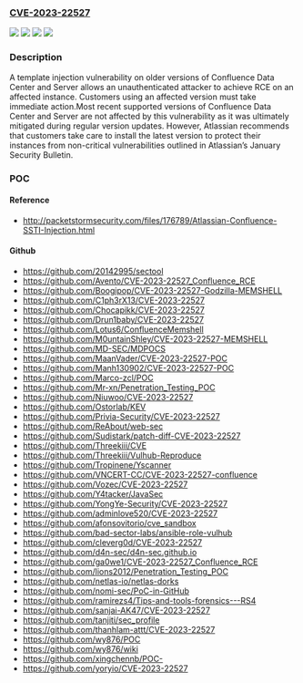 ### [CVE-2023-22527](https://cve.mitre.org/cgi-bin/cvename.cgi?name=CVE-2023-22527)
![](https://img.shields.io/static/v1?label=Product&message=Confluence%20Data%20Center&color=blue)
![](https://img.shields.io/static/v1?label=Product&message=Confluence%20Server&color=blue)
![](https://img.shields.io/static/v1?label=Version&message=n%2Fa&color=blue)
![](https://img.shields.io/static/v1?label=Vulnerability&message=RCE%20(Remote%20Code%20Execution)&color=brighgreen)

### Description

A template injection vulnerability on older versions of Confluence Data Center and Server allows an unauthenticated attacker to achieve RCE on an affected instance. Customers using an affected version must take immediate action.Most recent supported versions of Confluence Data Center and Server are not affected by this vulnerability as it was ultimately mitigated during regular version updates. However, Atlassian recommends that customers take care to install the latest version to protect their instances from non-critical vulnerabilities outlined in Atlassian’s January Security Bulletin.

### POC

#### Reference
- http://packetstormsecurity.com/files/176789/Atlassian-Confluence-SSTI-Injection.html

#### Github
- https://github.com/20142995/sectool
- https://github.com/Avento/CVE-2023-22527_Confluence_RCE
- https://github.com/Boogipop/CVE-2023-22527-Godzilla-MEMSHELL
- https://github.com/C1ph3rX13/CVE-2023-22527
- https://github.com/Chocapikk/CVE-2023-22527
- https://github.com/Drun1baby/CVE-2023-22527
- https://github.com/Lotus6/ConfluenceMemshell
- https://github.com/M0untainShley/CVE-2023-22527-MEMSHELL
- https://github.com/MD-SEC/MDPOCS
- https://github.com/MaanVader/CVE-2023-22527-POC
- https://github.com/Manh130902/CVE-2023-22527-POC
- https://github.com/Marco-zcl/POC
- https://github.com/Mr-xn/Penetration_Testing_POC
- https://github.com/Niuwoo/CVE-2023-22527
- https://github.com/Ostorlab/KEV
- https://github.com/Privia-Security/CVE-2023-22527
- https://github.com/ReAbout/web-sec
- https://github.com/Sudistark/patch-diff-CVE-2023-22527
- https://github.com/Threekiii/CVE
- https://github.com/Threekiii/Vulhub-Reproduce
- https://github.com/Tropinene/Yscanner
- https://github.com/VNCERT-CC/CVE-2023-22527-confluence
- https://github.com/Vozec/CVE-2023-22527
- https://github.com/Y4tacker/JavaSec
- https://github.com/YongYe-Security/CVE-2023-22527
- https://github.com/adminlove520/CVE-2023-22527
- https://github.com/afonsovitorio/cve_sandbox
- https://github.com/bad-sector-labs/ansible-role-vulhub
- https://github.com/cleverg0d/CVE-2023-22527
- https://github.com/d4n-sec/d4n-sec.github.io
- https://github.com/ga0we1/CVE-2023-22527_Confluence_RCE
- https://github.com/lions2012/Penetration_Testing_POC
- https://github.com/netlas-io/netlas-dorks
- https://github.com/nomi-sec/PoC-in-GitHub
- https://github.com/ramirezs4/Tips-and-tools-forensics---RS4
- https://github.com/sanjai-AK47/CVE-2023-22527
- https://github.com/tanjiti/sec_profile
- https://github.com/thanhlam-attt/CVE-2023-22527
- https://github.com/wy876/POC
- https://github.com/wy876/wiki
- https://github.com/xingchennb/POC-
- https://github.com/yoryio/CVE-2023-22527

